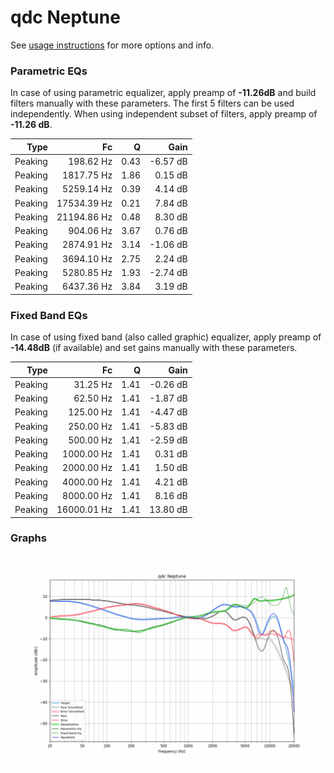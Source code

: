 # qdc Neptune
See [usage instructions](https://github.com/jaakkopasanen/AutoEq#usage) for more options and info.

### Parametric EQs
In case of using parametric equalizer, apply preamp of **-11.26dB** and build filters manually
with these parameters. The first 5 filters can be used independently.
When using independent subset of filters, apply preamp of **-11.26 dB**.

| Type    | Fc          |    Q | Gain     |
|--------:|------------:|-----:|---------:|
| Peaking | 198.62 Hz   | 0.43 | -6.57 dB |
| Peaking | 1817.75 Hz  | 1.86 | 0.15 dB  |
| Peaking | 5259.14 Hz  | 0.39 | 4.14 dB  |
| Peaking | 17534.39 Hz | 0.21 | 7.84 dB  |
| Peaking | 21194.86 Hz | 0.48 | 8.30 dB  |
| Peaking | 904.06 Hz   | 3.67 | 0.76 dB  |
| Peaking | 2874.91 Hz  | 3.14 | -1.06 dB |
| Peaking | 3694.10 Hz  | 2.75 | 2.24 dB  |
| Peaking | 5280.85 Hz  | 1.93 | -2.74 dB |
| Peaking | 6437.36 Hz  | 3.84 | 3.19 dB  |

### Fixed Band EQs
In case of using fixed band (also called graphic) equalizer, apply preamp of **-14.48dB**
(if available) and set gains manually with these parameters.

| Type    | Fc          |    Q | Gain     |
|--------:|------------:|-----:|---------:|
| Peaking | 31.25 Hz    | 1.41 | -0.26 dB |
| Peaking | 62.50 Hz    | 1.41 | -1.87 dB |
| Peaking | 125.00 Hz   | 1.41 | -4.47 dB |
| Peaking | 250.00 Hz   | 1.41 | -5.83 dB |
| Peaking | 500.00 Hz   | 1.41 | -2.59 dB |
| Peaking | 1000.00 Hz  | 1.41 | 0.31 dB  |
| Peaking | 2000.00 Hz  | 1.41 | 1.50 dB  |
| Peaking | 4000.00 Hz  | 1.41 | 4.21 dB  |
| Peaking | 8000.00 Hz  | 1.41 | 8.16 dB  |
| Peaking | 16000.01 Hz | 1.41 | 13.80 dB |

### Graphs
![](./qdc%20Neptune.png)